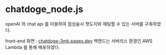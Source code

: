 # chatdoge_node.js

openAI 의 chat api 를 이용하여 점성술사 챗도지와 채팅할 수 있는 서버를 구축하였다.

front-end 화면 : [chatdoge-3mk.pages.dev](https://chatdoge-3mk.pages.dev/)
백엔드는 서버리스 환경인 AWS Lambda 를 통해 배포하였다.
